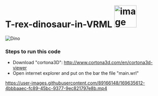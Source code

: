 # T-rex-dinosaur-in-VRML <img width="70" alt="image" src="https://media0.giphy.com/media/h79DDJVyrwKcBBErNv/giphy.gif?cid=ecf05e47l9n9t4vknyb69demr6mh9l76e1o5nl4kr1sdx0m0&rid=giphy.gif&ct=s">
![Dino](https://user-images.githubusercontent.com/89166148/169633961-3e363ea3-400d-4a9c-8135-a36d483189b5.png)

### Steps to run this code
- Download "cortona3D": http://www.cortona3d.com/en/cortona3d-viewer 
- Open internet explorer and put on the bar the file "main.wrl"


https://user-images.githubusercontent.com/89166148/169635612-4bbbaaec-fc89-45bc-9377-9ec821797e8b.mp4
